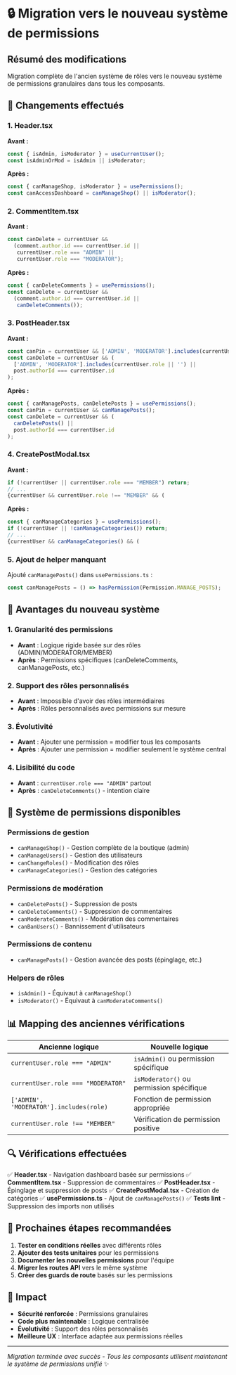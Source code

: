 # 🔒 Migration vers le nouveau système de permissions

## Résumé des modifications

Migration complète de l'ancien système de rôles vers le nouveau système de permissions granulaires dans tous les composants.

## 🔄 Changements effectués

### **1. Header.tsx**
**Avant :**
```typescript
const { isAdmin, isModerator } = useCurrentUser();
const isAdminOrMod = isAdmin || isModerator;
```

**Après :**
```typescript
const { canManageShop, isModerator } = usePermissions();
const canAccessDashboard = canManageShop() || isModerator();
```

### **2. CommentItem.tsx**
**Avant :**
```typescript
const canDelete = currentUser &&
  (comment.author.id === currentUser.id ||
   currentUser.role === "ADMIN" ||
   currentUser.role === "MODERATOR");
```

**Après :**
```typescript
const { canDeleteComments } = usePermissions();
const canDelete = currentUser &&
  (comment.author.id === currentUser.id ||
   canDeleteComments());
```

### **3. PostHeader.tsx**
**Avant :**
```typescript
const canPin = currentUser && ['ADMIN', 'MODERATOR'].includes(currentUser.role || '');
const canDelete = currentUser && (
  ['ADMIN', 'MODERATOR'].includes(currentUser.role || '') ||
  post.authorId === currentUser.id
);
```

**Après :**
```typescript
const { canManagePosts, canDeletePosts } = usePermissions();
const canPin = currentUser && canManagePosts();
const canDelete = currentUser && (
  canDeletePosts() ||
  post.authorId === currentUser.id
);
```

### **4. CreatePostModal.tsx**
**Avant :**
```typescript
if (!currentUser || currentUser.role === "MEMBER") return;
// ...
{currentUser && currentUser.role !== "MEMBER" && (
```

**Après :**
```typescript
const { canManageCategories } = usePermissions();
if (!currentUser || !canManageCategories()) return;
// ...
{currentUser && canManageCategories() && (
```

### **5. Ajout de helper manquant**
Ajouté `canManagePosts()` dans `usePermissions.ts` :
```typescript
const canManagePosts = () => hasPermission(Permission.MANAGE_POSTS);
```

## 🎯 Avantages du nouveau système

### **1. Granularité des permissions**
- **Avant** : Logique rigide basée sur des rôles (ADMIN/MODERATOR/MEMBER)
- **Après** : Permissions spécifiques (canDeleteComments, canManagePosts, etc.)

### **2. Support des rôles personnalisés**
- **Avant** : Impossible d'avoir des rôles intermédiaires
- **Après** : Rôles personnalisés avec permissions sur mesure

### **3. Évolutivité**
- **Avant** : Ajouter une permission = modifier tous les composants
- **Après** : Ajouter une permission = modifier seulement le système central

### **4. Lisibilité du code**
- **Avant** : `currentUser.role === "ADMIN"` partout
- **Après** : `canDeleteComments()` - intention claire

## 🔧 Système de permissions disponibles

### **Permissions de gestion**
- `canManageShop()` - Gestion complète de la boutique (admin)
- `canManageUsers()` - Gestion des utilisateurs
- `canChangeRoles()` - Modification des rôles
- `canManageCategories()` - Gestion des catégories

### **Permissions de modération**
- `canDeletePosts()` - Suppression de posts
- `canDeleteComments()` - Suppression de commentaires
- `canModerateComments()` - Modération des commentaires
- `canBanUsers()` - Bannissement d'utilisateurs

### **Permissions de contenu**
- `canManagePosts()` - Gestion avancée des posts (épinglage, etc.)

### **Helpers de rôles**
- `isAdmin()` - Équivaut à `canManageShop()`
- `isModerator()` - Équivaut à `canModerateComments()`

## 📊 Mapping des anciennes vérifications

| Ancienne logique | Nouvelle logique |
|------------------|------------------|
| `currentUser.role === "ADMIN"` | `isAdmin()` ou permission spécifique |
| `currentUser.role === "MODERATOR"` | `isModerator()` ou permission spécifique |
| `['ADMIN', 'MODERATOR'].includes(role)` | Fonction de permission appropriée |
| `currentUser.role !== "MEMBER"` | Vérification de permission positive |

## 🔍 Vérifications effectuées

✅ **Header.tsx** - Navigation dashboard basée sur permissions
✅ **CommentItem.tsx** - Suppression de commentaires
✅ **PostHeader.tsx** - Épinglage et suppression de posts
✅ **CreatePostModal.tsx** - Création de catégories
✅ **usePermissions.ts** - Ajout de `canManagePosts()`
✅ **Tests lint** - Suppression des imports non utilisés

## 🚀 Prochaines étapes recommandées

1. **Tester en conditions réelles** avec différents rôles
2. **Ajouter des tests unitaires** pour les permissions
3. **Documenter les nouvelles permissions** pour l'équipe
4. **Migrer les routes API** vers le même système
5. **Créer des guards de route** basés sur les permissions

## 🎉 Impact

- **Sécurité renforcée** : Permissions granulaires
- **Code plus maintenable** : Logique centralisée
- **Évolutivité** : Support des rôles personnalisés
- **Meilleure UX** : Interface adaptée aux permissions réelles

---

*Migration terminée avec succès - Tous les composants utilisent maintenant le système de permissions unifié* ✨